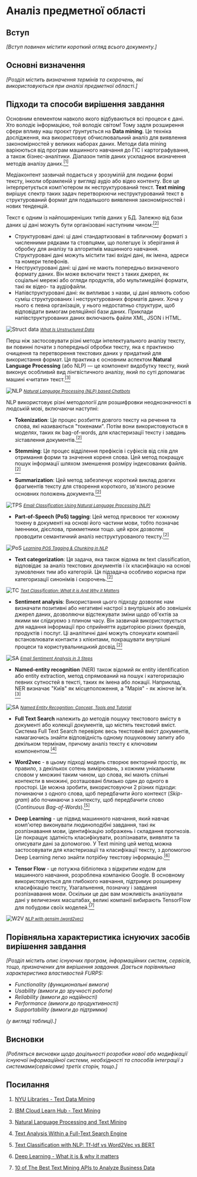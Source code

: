 # Аналіз предметної області

## Вступ

*[Вступ повинен містити короткий огляд всього документу.]*


## Основні визначення

*[Розділ містить визначення термінів та скорочень, які використовуються при аналізі предметної області.]*

## Підходи та способи вирішення завдання


Основним елементом навколо якого відбуваються всі процеси є дані. Хто володіє інформацією, той володіє світом! Тому задля розширення сфери впливу наш проєкт ґрунтується на **Data mining**. Це техніка дослідження, яка використовує обчислювальний аналіз для виявлення закономірностей у великих наборах даних. Методи data mining варіюються від програм машинного навчання до ГІС і картографування, а також бізнес-аналітики. Діапазон типів даних ускладнює визначення методів аналізу даних.[<sup>[1]</sup>](./state-of-the-art.html#висновки)

Медіаконтент зазвичай подається у зрозумілій для людини формі тексту, інколи обрамленій у вигляді аудіо або відео контенту. Все це інтерпретується комп'ютером як неструктурований текст. **Text mining** вирішує спектр таких задач перетворюючи неструктурований текст в структурований формат для  подальшого виявлення закономірностей і нових тенденцій.

Текст є одним із найпоширеніших типів даних у БД. Залежно від бази даних ці дані можуть бути організовані наступним чином:[<sup>[2]</sup>](./state-of-the-art.html#висновки)

- Структуровані дані: ці дані стандартизовані в табличному форматі з численними рядками та стовпцями, що полегшує їх зберігання й обробку для аналізу та алгоритмів машинного навчання. Структуровані дані можуть містити такі вхідні дані, як імена, адреси та номери телефонів.
- Неструктуровані дані: ці дані не мають попередньо визначеного формату даних. Він може включати текст з таких джерел, як соціальні мережі або огляди продуктів, або мультимедійні формати, такі як відео- та аудіофайли.
- Напівструктуровані дані: як випливає з назви, ці дані являють собою суміш структурованих і неструктурованих форматів даних. Хоча у нього є певна організація, у нього недостатньо структури, щоб відповідати вимогам реляційної бази даних. Приклади напівструктурованих даних включають файли XML, JSON і HTML.

![Struct data](../media/1.png)
<small>
*[What Is Unstructured Data](https://monkeylearn.com/blog/what-is-unstructured-data/)*
</small>

Перш ніж застосовувати різні методи інтелектуального аналізу тексту, ви повинні почати з попередньої обробки тексту, яка є практикою очищення та перетворення текстових даних у придатний для використання формат. Ця практика є основним аспектом **Natural Language Processing** (або NLP) — це компонент видобутку тексту, який виконує особливий вид лінгвістичного аналізу, який по суті допомагає машині «читати» текст.[<sup>[3]</sup>](./state-of-the-art.html#висновки) 

![NLP](../media/2.png)
<small>
*[Natural Language Processing (NLP) based Chatbots](https://medium.com/analytics-vidhya/natural-language-processing-nlp-based-chatbots-7b2436428256)*
</small>


NLP використовує різні методології для розшифровки неоднозначності в людській мові, включаючи наступні:

- **Tokenization**: Це процес розбиття довгого тексту на речення та слова, які називаються "токенами". Потім вони використовуються в моделях, таких як bag-of-words, для кластеризації тексту і завдань зіставлення документів.[<sup>[2]</sup>](./state-of-the-art.html#висновки)

- **Stemming**: Це процес відділення префіксів і суфіксів від слів для отримання форми та значення кореня слова. Цей метод покращує пошук інформації шляхом зменшення розміру індексованих файлів.[<sup>[2]</sup>](./state-of-the-art.html#висновки)

- **Summarization**: Цей метод забезпечує короткий виклад довгих фрагментів тексту для створення короткого, зв'язного резюме основних положень документа.[<sup>[2]</sup>](./state-of-the-art.html#висновки)

![TPS](../media/3.jpeg)
<small>
*[Email Classification Using Natural Language Processing (NLP)](https://medium.datadriveninvestor.com/email-classification-using-natural-language-processing-nlp-ee3573bc79f7)*
</small>

- **Part-of-Speech (PoS) tagging**: Цей метод присвоює тег кожному токену в документі на основі його частини мови, тобто позначає іменники, дієслова, прикметники тощо. цей крок дозволяє проводити семантичний аналіз неструктурованого тексту.[<sup>[2]</sup>](./state-of-the-art.html#висновки)

![PoS](../media/4.png)
<small>
*[Learning POS Tagging & Chunking in NLP](https://medium.com/greyatom/learning-pos-tagging-chunking-in-nlp-85f7f811a8cb)*
</small>

- **Text categorization**: Ця задача, яка також відома як text classification, відповідає за аналіз текстових документів і їх класифікацію на основі зумовлених тим або категорій. Ця підзадача особливо корисна при категоризації синонімів і скорочень.[<sup>[2]</sup>](./state-of-the-art.html#висновки)

![TC](../media/5.jpg)
<small>
*[Text Classification: What it is And Why it Matters](https://monkeylearn.com/text-classification/)*
</small>

- **Sentiment analysis**: Використання цього підходу дозволяє нам визначати позитивні або негативні настрої з внутрішніх або зовнішніх джерел даних, дозволяючи відстежувати зміни щодо об'єктів за якими ми слідкуємо з плином часу. Він зазвичай використовується для надання інформації про сприйняття аудиторією різних брендів, продуктів і послуг. Ці аналітичні дані можуть спонукати компанії встановлювати контакти з клієнтами, покращувати внутрішні процеси та користувальницький досвід.[<sup>[2]</sup>](./state-of-the-art.html#висновки)

![SA](../media/6.jpeg)
<small>
*[Email Sentiment Analysis in 3 Steps](https://monkeylearn.com/blog/email-sentiment-analysis/)*
</small>

- **Named-entity recognition** (NER) також відомий як entity identification або  entity extraction, метод спрямований на пошук і категоризацію певних сутностей в тексті, таких як імена або локації. Наприклад, NER визначає "Київ" як місцеположення, а "Марія" - як жіноче ім'я.[<sup>[3]</sup>](./state-of-the-art.html#висновки)

![SA](../media/7.png)
<small>
*[Named Entity Recognition: Concept, Tools and Tutorial](https://monkeylearn.com/blog/named-entity-recognition/)*
</small>


- **Full Text Search** належить до методів пошуку текстового вмісту в документі або колекції документів, що містять текстовий вміст. Система Full Text Search перевіряє весь текстовий вміст документів, намагаючись знайти відповідність одному пошуковому запиту або декільком термінам, причому аналіз тексту є ключовим компонентом.[<sup>[4]</sup>](./state-of-the-art.html#висновки)

- **Word2vec** - в цьому підході модель створює векторний простір, як правило, з декількох сотень вимірювань, з кожним унікальним словом у множині таким чином, що слова, які мають спільні контексти в множині, розташовані близько один до одного в просторі. Це можна зробити, використовуючи 2 різних підходи: починаючи з одного слова, щоб передбачити його контекст (*Skip-gram*) або починаючи з контексту, щоб передбачити слово (*Continuous Bag-of-Words*).[<sup>[5]</sup>](./state-of-the-art.html#висновки)

- **Deep Learning** - це підвид машинного навчання, який навчає комп'ютер виконувати людиноподібні завдання, такі як розпізнавання мови, ідентифікацію зображень і складання прогнозів. Це покращує здатність класифікувати, розпізнавати, виявляти та описувати дані за допомогою. У Text mining цей метод можна застосовувати для кластеризації та класифікації тексту, з допомогою Deep Learning легко знайти потрібну текстову інформацію.[<sup>[6]</sup>](./state-of-the-art.html#висновки)

- **Tensor Flow** - це потужна бібліотека з відкритим кодом для машинного навчання, розроблена компанією Google. В основному використовується для глибокого навчання, підтримує розширену класифікацію тексту, Узагальнення, позначку і завдання розпізнавання мови. Оскільки це дає вам можливість аналізувати дані у величезних масштабах, великі компанії вибирають TensorFlow для побудови своїх моделей.[<sup>[7]</sup>](./state-of-the-art.html#висновки)

![W2V](../media/8.png "Word2vec using Tensor Flow")
<small>
*[NLP with gensim (word2vec)](samyzaf.com/ML/nlp/nlp.html)*
</small>

## Порівняльна характеристика існуючих засобів вирішення завдання

*[Розділ містить опис існуючих програм, інформаційних систем, сервісів, тощо, призначених для вирішення 
завдання. Дається порівняльна характеристика властивостей FURPS:*
- *Functionality (функциональні вимоги)*
- *Usability (вимоги до зручності роботи)*
- *Reliability (вимоги до надійності)*
- *Performance (вимоги до продуктивності)*
- *Supportability (вимоги до підтримки)*

 *(у вигляді таблиці).]*

## Висновки

*[Робляться висновки щодо доцільності розробки нової або модифікації існуючої інформаційної системи, необхідності та способів інтеграції з системами(сервісами) третіх сторін, тощо.]*

## Посилання

1. [NYU Libraries - Text Data Mining](https://guides.nyu.edu/tdm/start)

2. [IBM Cloud Learn Hub - Text Mining](https://www.ibm.com/cloud/learn/text-mining)

3. [Natural Language Processing and Text Mining](https://www.expert.ai/blog/natural-language-processing-and-text-mining/)

4. [Text Analysis Within a Full-Text Search Engine](https://dzone.com/articles/text-analysis-within-a-full-text-search-engine)

5. [Text Classification with NLP: Tf-Idf vs Word2Vec vs BERT](https://towardsdatascience.com/text-classification-with-nlp-tf-idf-vs-word2vec-vs-bert-41ff868d1794)

6. [Deep Learning - What it is & why it matters](https://www.sas.com/en_us/insights/analytics/deep-learning.html)

7. [10 of The Best Text Mining APIs to Analyze Business Data](https://monkeylearn.com/blog/10-of-the-best-text-mining-apis-to-analyze-business-data/)
